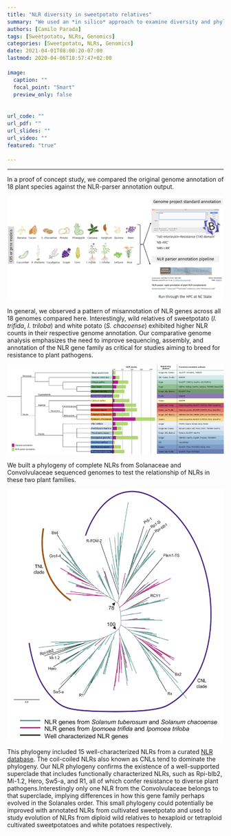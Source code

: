 ```yaml
---
title: "NLR diversity in sweetpotato relatives"
summary: "We used an *in silico* approach to examine diversity and phylogenetic placement of sweetpotato diploid wild relative NLRs"
authors: [Camilo Parada]
tags: [Sweetpotato, NLRs, Genomics]
categories: [Sweetpotato, NLRs, Genomics]
date: 2021-04-01T08:00:20-07:00
lastmod: 2020-04-06T10:57:47+02:00

image:
  caption: ""
  focal_point: "Smart"
  preview_only: false


url_code: ""
url_pdf: ""
url_slides: ""
url_video: ""
featured: "true"

---
```


------

In a proof of concept study, we compared the original genome annotation of 18 plant species against the NLR-parser annotation output. 

![](slide1.png)

 In general, we observed a pattern of misannotation of NLR genes across all 18 genomes compared here. Interestingly, wild relatives of sweetpotato (*I. trifida*, *I. triloba*) and white potato (*S. chacoense*) exhibited higher NLR counts in their respective genome annotation. Our comparative genome analysis emphasizes the need to improve sequencing, assembly, and annotation of the NLR gene family as critical for studies aiming to breed for resistance to plant pathogens. 

![](slide2.png)

We built a phylogeny of complete NLRs from Solanaceae and Convolvulaceae sequenced genomes to test the relationship of NLRs in these two plant families. 

![](slide3.png)

This phylogeny included 15 well-characterized NLRs from a curated [NLR database](https://pubmed-ncbi-nlm-nih-gov.prox.lib.ncsu.edu/23161682/). The coil-coiled NLRs also known as CNLs tend to dominate the phylogeny. Our NLR phylogeny confirms the existence of a well-supported superclade that includes functionally characterized NLRs, such as Rpi-blb2, Mi-1.2, Hero, Sw5-a, and R1, all of which confer resistance to diverse plant pathogens.Interestingly only one NLR from the Convolvulaceae belongs to that superclade, implying differences in how this gene family perhaps evolved in the Solanales order. This small phylogeny could potentially be improved with annotated NLRs from cultivated sweetpotato and used to study evolution of NLRs from diploid wild relatives to hexaploid or tetraploid cultivated sweetpotatoes and white potatoes respectively.



